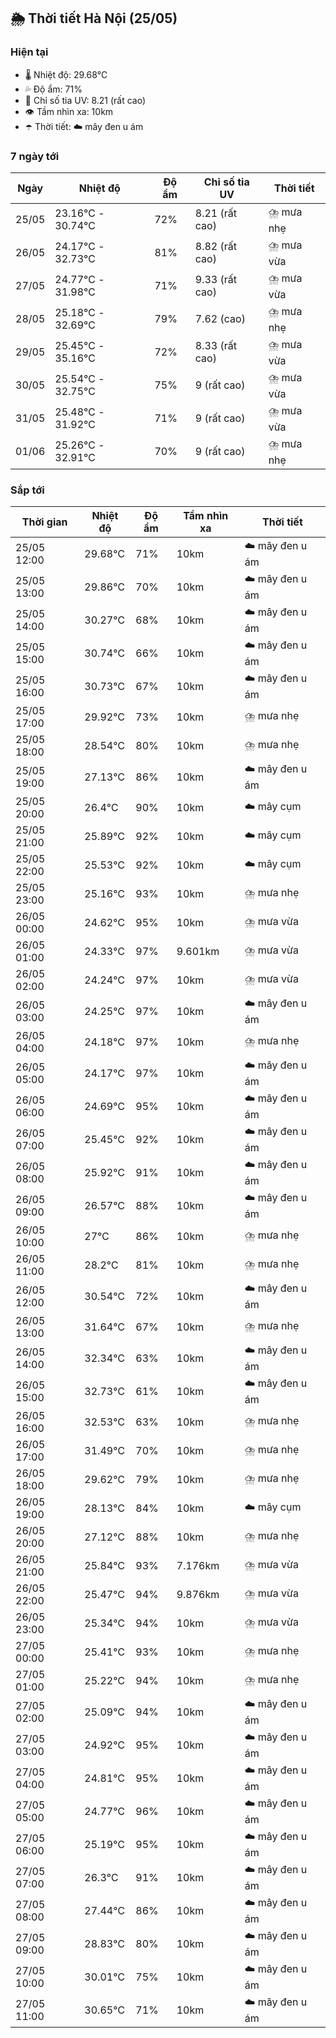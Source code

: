 ## 🌦️ Thời tiết Hà Nội (25/05)

### Hiện tại

- 🌡️ Nhiệt độ: 29.68℃
- 💦 Độ ẩm: 71%
- 🌟 Chỉ số tia UV: 8.21 (rất cao)
- 👁️ Tầm nhìn xa: 10km
- ☂️ Thời tiết: ☁️ mây đen u ám

### 7 ngày tới

| Ngày | Nhiệt độ | Độ ẩm | Chỉ số tia UV | Thời tiết |
| --- | --- | --- | --- | --- |
| 25/05 | 23.16℃ - 30.74℃ | 72% | 8.21 (rất cao) | ⛈️ mưa nhẹ |
| 26/05 | 24.17℃ - 32.73℃ | 81% | 8.82 (rất cao) | ⛈️ mưa vừa |
| 27/05 | 24.77℃ - 31.98℃ | 71% | 9.33 (rất cao) | ⛈️ mưa vừa |
| 28/05 | 25.18℃ - 32.69℃ | 79% | 7.62 (cao) | ⛈️ mưa nhẹ |
| 29/05 | 25.45℃ - 35.16℃ | 72% | 8.33 (rất cao) | ⛈️ mưa vừa |
| 30/05 | 25.54℃ - 32.75℃ | 75% | 9 (rất cao) | ⛈️ mưa vừa |
| 31/05 | 25.48℃ - 31.92℃ | 71% | 9 (rất cao) | ⛈️ mưa vừa |
| 01/06 | 25.26℃ - 32.91℃ | 70% | 9 (rất cao) | ⛈️ mưa nhẹ |

### Sắp tới

| Thời gian | Nhiệt độ | Độ ẩm | Tầm nhìn xa | Thời tiết |
| --- | --- | --- | --- | --- |
| 25/05 12:00 | 29.68℃ | 71% | 10km | ☁️ mây đen u ám |
| 25/05 13:00 | 29.86℃ | 70% | 10km | ☁️ mây đen u ám |
| 25/05 14:00 | 30.27℃ | 68% | 10km | ☁️ mây đen u ám |
| 25/05 15:00 | 30.74℃ | 66% | 10km | ☁️ mây đen u ám |
| 25/05 16:00 | 30.73℃ | 67% | 10km | ☁️ mây đen u ám |
| 25/05 17:00 | 29.92℃ | 73% | 10km | ⛈️ mưa nhẹ |
| 25/05 18:00 | 28.54℃ | 80% | 10km | ⛈️ mưa nhẹ |
| 25/05 19:00 | 27.13℃ | 86% | 10km | ☁️ mây đen u ám |
| 25/05 20:00 | 26.4℃ | 90% | 10km | ☁️ mây cụm |
| 25/05 21:00 | 25.89℃ | 92% | 10km | ☁️ mây cụm |
| 25/05 22:00 | 25.53℃ | 92% | 10km | ☁️ mây cụm |
| 25/05 23:00 | 25.16℃ | 93% | 10km | ⛈️ mưa nhẹ |
| 26/05 00:00 | 24.62℃ | 95% | 10km | ⛈️ mưa vừa |
| 26/05 01:00 | 24.33℃ | 97% | 9.601km | ⛈️ mưa vừa |
| 26/05 02:00 | 24.24℃ | 97% | 10km | ⛈️ mưa vừa |
| 26/05 03:00 | 24.25℃ | 97% | 10km | ☁️ mây đen u ám |
| 26/05 04:00 | 24.18℃ | 97% | 10km | ⛈️ mưa nhẹ |
| 26/05 05:00 | 24.17℃ | 97% | 10km | ☁️ mây đen u ám |
| 26/05 06:00 | 24.69℃ | 95% | 10km | ☁️ mây đen u ám |
| 26/05 07:00 | 25.45℃ | 92% | 10km | ☁️ mây đen u ám |
| 26/05 08:00 | 25.92℃ | 91% | 10km | ☁️ mây đen u ám |
| 26/05 09:00 | 26.57℃ | 88% | 10km | ☁️ mây đen u ám |
| 26/05 10:00 | 27℃ | 86% | 10km | ⛈️ mưa nhẹ |
| 26/05 11:00 | 28.2℃ | 81% | 10km | ⛈️ mưa nhẹ |
| 26/05 12:00 | 30.54℃ | 72% | 10km | ☁️ mây đen u ám |
| 26/05 13:00 | 31.64℃ | 67% | 10km | ⛈️ mưa nhẹ |
| 26/05 14:00 | 32.34℃ | 63% | 10km | ☁️ mây đen u ám |
| 26/05 15:00 | 32.73℃ | 61% | 10km | ☁️ mây đen u ám |
| 26/05 16:00 | 32.53℃ | 63% | 10km | ⛈️ mưa nhẹ |
| 26/05 17:00 | 31.49℃ | 70% | 10km | ⛈️ mưa nhẹ |
| 26/05 18:00 | 29.62℃ | 79% | 10km | ⛈️ mưa nhẹ |
| 26/05 19:00 | 28.13℃ | 84% | 10km | ☁️ mây cụm |
| 26/05 20:00 | 27.12℃ | 88% | 10km | ⛈️ mưa nhẹ |
| 26/05 21:00 | 25.84℃ | 93% | 7.176km | ⛈️ mưa vừa |
| 26/05 22:00 | 25.47℃ | 94% | 9.876km | ⛈️ mưa vừa |
| 26/05 23:00 | 25.34℃ | 94% | 10km | ⛈️ mưa vừa |
| 27/05 00:00 | 25.41℃ | 93% | 10km | ⛈️ mưa nhẹ |
| 27/05 01:00 | 25.22℃ | 94% | 10km | ⛈️ mưa nhẹ |
| 27/05 02:00 | 25.09℃ | 94% | 10km | ☁️ mây đen u ám |
| 27/05 03:00 | 24.92℃ | 95% | 10km | ☁️ mây đen u ám |
| 27/05 04:00 | 24.81℃ | 95% | 10km | ☁️ mây đen u ám |
| 27/05 05:00 | 24.77℃ | 96% | 10km | ☁️ mây đen u ám |
| 27/05 06:00 | 25.19℃ | 95% | 10km | ☁️ mây đen u ám |
| 27/05 07:00 | 26.3℃ | 91% | 10km | ☁️ mây đen u ám |
| 27/05 08:00 | 27.44℃ | 86% | 10km | ☁️ mây đen u ám |
| 27/05 09:00 | 28.83℃ | 80% | 10km | ☁️ mây đen u ám |
| 27/05 10:00 | 30.01℃ | 75% | 10km | ☁️ mây đen u ám |
| 27/05 11:00 | 30.65℃ | 71% | 10km | ☁️ mây đen u ám |
